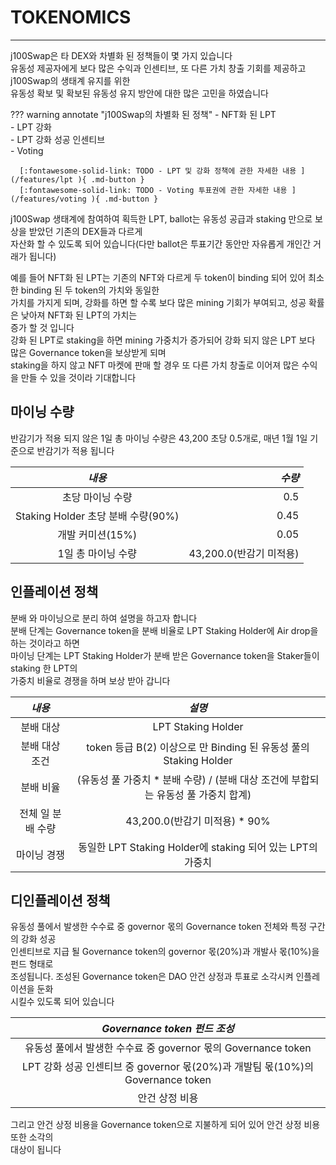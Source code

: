 # **TOKENOMICS**
- - -

j100Swap은 타 DEX와 차별화 된 정책들이 몇 가지 있습니다  
유동성 제공자에게 보다 많은 수익과 인센티브, 또 다른 가치 창출 기회를 제공하고 j100Swap의 생태계 유지를 위한   
유동성 확보 및 확보된 유동성 유지 방안에 대한 많은 고민을 하였습니다   

??? warning annotate "j100Swap의 차별화 된 정책"
      - NFT화 된 LPT   
      - LPT 강화    
      - LPT 강화 성공 인센티브   
      - Voting

      [:fontawesome-solid-link: TODO - LPT 및 강화 정책에 관한 자세한 내용 ](/features/lpt ){ .md-button } 
      [:fontawesome-solid-link: TODO - Voting 투표권에 관한 자세한 내용 ](/features/voting ){ .md-button } 

j100Swap 생태계에 참여하여 획득한 LPT, ballot는 유동성 공급과 staking 만으로 보상을 받았던 기존의 DEX들과 다르게   
자산화 할 수 있도록 되어 있습니다(다만 ballot은 투표기간 동안만 자유롭게 개인간 거래가 됩니다)

예를 들어 NFT화 된 LPT는 기존의 NFT와 다르게 두 token이 binding 되어 있어 최소한 binding 된 두 token의 가치와 동일한   
가치를 가지게 되며, 강화를 하면 할 수록 보다 많은 mining 기회가 부여되고, 성공 확률은 낮아져 NFT화 된 LPT의 가치는      
증가 할 것 입니다   
강화 된 LPT로 staking을 하면 mining 가중치가 증가되어 강화 되지 않은 LPT 보다 많은 Governance token을 보상받게 되며      
staking을 하지 않고 NFT 마켓에 판매 할 경우 또 다른 가치 창출로 이어져 많은 수익을 만들 수 있을 것이라 기대합니다



## **마이닝 수량**
반감기가 적용 되지 않은 1일 총 마이닝 수량은 43,200 초당 0.5개로, 매년 1월 1일 기준으로 반감기가 적용 됩니다

| *내용*      | *수량*                          |   
| :---------:  | ------------------------------------: |    
| 초당 마이닝 수량 | 0.5 |   
| Staking Holder 초당 분배 수량(90%) | 0.45 |   
| 개발 커미션(15%) | 0.05 |   
| 1일 총 마이닝 수량 | 43,200.0(반감기 미적용) |   

## **인플레이션 정책**
분배 와 마이닝으로 분리 하여 설명을 하고자 합니다   
분배 단계는 Governance token을 분배 비율로 LPT Staking Holder에 Air drop을 하는 것이라고 하면      
마이닝 단계는 LPT Staking Holder가 분배 받은 Governance token을 Staker들이 staking 한 LPT의   
가중치 비율로 경쟁을 하며 보상 받아 갑니다


| *내용*      | *설명*                          |   
| :---------:  | :------------------------------------: |    
| 분배 대상 | LPT Staking Holder |   
| 분배 대상 조건 | token 등급 B(2) 이상으로 만 Binding 된 유동성 풀의 Staking Holder |   
| 분배 비율  | (유동성 풀 가중치 * 분배 수량) / (분배 대상 조건에 부합되는 유동성 풀 가중치 합계) |   
| 전체 일 분배 수량 | 43,200.0(반감기 미적용) * 90% |
| 마이닝 경쟁 | 동일한 LPT Staking Holder에 staking 되어 있는 LPT의 가중치 |   

## **디인플레이션 정책**
유동성 풀에서 발생한 수수료 중 governor 몫의 Governance token 전체와 특정 구간의 강화 성공   
인센티브로 지급 될 Governance token의 governor 몫(20%)과 개발사 몫(10%)을 펀드 형태로   
조성됩니다. 조성된 Governance token은 DAO 안건 상정과 투표로 소각시켜 인플레이션을 둔화  
시킬수 있도록 되어 있습니다   

| *Governance token 펀드 조성*      | 
| :---------:  
| 유동성 풀에서 발생한 수수료 중 governor 몫의 Governance token | 
| LPT 강화 성공 인센티브 중 governor 몫(20%)과 개발팀 몫(10%)의 Governance token |
| 안건 상정 비용 |

그리고 안건 상정 비용을 Governance token으로 지불하게 되어 있어 안건 상정 비용 또한 소각의   
대상이 됩니다

